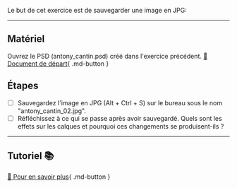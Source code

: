Le but de cet exercice est de sauvegarder une image en JPG:   

***  

## Matériel
Ouvrez le PSD (antony_cantin.psd) créé dans l'exercice précédent. 
[📁 Document de départ](https://tim-montmorency.com/compendium/582-121%E2%80%93illustration-numerique/exercices_photoshop/05_enregistrer_psd.html){ .md-button }   <br>

## Étapes

- [ ] Sauvegardez l'image en JPG (Alt + Ctrl + S) sur le bureau sous le nom "antony_cantin_02.jpg".
- [ ] Réfléchissez à ce qui se passe après avoir sauvegardé. Quels sont les effets sur les calques et pourquoi ces changements se produisent-ils ?

***  
## Tutoriel 📚
[📖 Pour en savoir plus](https://cmontmorency365-my.sharepoint.com/:v:/g/personal/flpilote_cmontmorency_qc_ca/EUHqTCjYyMVCkeIahHqiHHQBQ07BrCDjnLlFiHMkZadSIA?nav=eyJyZWZlcnJhbEluZm8iOnsicmVmZXJyYWxBcHAiOiJPbmVEcml2ZUZvckJ1c2luZXNzIiwicmVmZXJyYWxBcHBQbGF0Zm9ybSI6IldlYiIsInJlZmVycmFsTW9kZSI6InZpZXciLCJyZWZlcnJhbFZpZXciOiJNeUZpbGVzTGlua0NvcHkifX0&e=d1850G){ .md-button }   <br>



